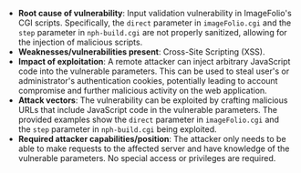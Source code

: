 - **Root cause of vulnerability**: Input validation vulnerability in ImageFolio's CGI scripts. Specifically, the `direct` parameter in `imageFolio.cgi` and the `step` parameter in `nph-build.cgi` are not properly sanitized, allowing for the injection of malicious scripts.
- **Weaknesses/vulnerabilities present**: Cross-Site Scripting (XSS).
- **Impact of exploitation**: A remote attacker can inject arbitrary JavaScript code into the vulnerable parameters. This can be used to steal user's or administrator's authentication cookies, potentially leading to account compromise and further malicious activity on the web application.
- **Attack vectors**: The vulnerability can be exploited by crafting malicious URLs that include JavaScript code in the vulnerable parameters. The provided examples show the `direct` parameter in `imageFolio.cgi` and the `step` parameter in `nph-build.cgi` being exploited.
- **Required attacker capabilities/position**: The attacker only needs to be able to make requests to the affected server and have knowledge of the vulnerable parameters. No special access or privileges are required.